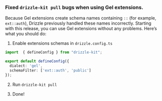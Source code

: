 ### Fixed `drizzle-kit pull` bugs when using Gel extensions.

Because Gel extensions create schema names containing `::` (for example, `ext::auth`), Drizzle previously handled these names incorrectly. Starting with this release, you can use Gel extensions without any problems. Here’s what you should do:

1. Enable extensions schemas in `drizzle.config.ts`

```ts
import  { defineConfig } from "drizzle-kit";

export default defineConfig({
  dialect: 'gel',
  schemaFilter: ['ext::auth', 'public']
});
```

2. Run `drizzle-kit pull`

3. Done!
